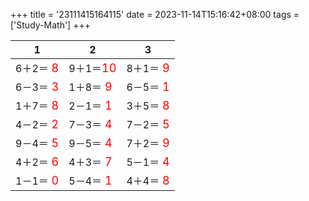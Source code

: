 +++ 
title = '23111415164115' 
date = 2023-11-14T15:16:42+08:00 
tags = ['Study-Math'] 
+++ 

1 | 2 | 3 
-- | -- | -- 
6＋2＝<font color=red size=4> 8</font> | 9＋1＝<font color=red size=4>10</font> | 8＋1＝<font color=red size=4> 9</font> 
6－3＝<font color=red size=4> 3</font> | 1＋8＝<font color=red size=4> 9</font> | 6－5＝<font color=red size=4> 1</font> 
1＋7＝<font color=red size=4> 8</font> | 2－1＝<font color=red size=4> 1</font> | 3＋5＝<font color=red size=4> 8</font> 
4－2＝<font color=red size=4> 2</font> | 7－3＝<font color=red size=4> 4</font> | 7－2＝<font color=red size=4> 5</font> 
9－4＝<font color=red size=4> 5</font> | 9－5＝<font color=red size=4> 4</font> | 7＋2＝<font color=red size=4> 9</font> 
4＋2＝<font color=red size=4> 6</font> | 4＋3＝<font color=red size=4> 7</font> | 5－1＝<font color=red size=4> 4</font> 
1－1＝<font color=red size=4> 0</font> | 5－4＝<font color=red size=4> 1</font> | 4＋4＝<font color=red size=4> 8</font> 

